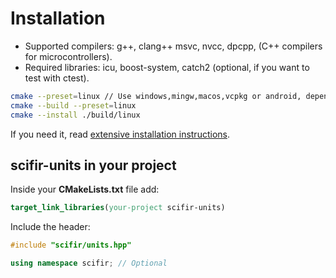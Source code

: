 # Installation

- Supported compilers: g++, clang++ msvc, nvcc, dpcpp, (C++ compilers for microcontrollers).
- Required libraries: icu, boost-system, catch2 (optional, if you want to test with ctest).

```bash
cmake --preset=linux // Use windows,mingw,macos,vcpkg or android, depending on your platform
cmake --build --preset=linux
cmake --install ./build/linux
```

If you need it, read [extensive installation instructions](https://github.com/scifir/scifir-units/tree/master/docs/readme/installation.md).

## scifir-units in your project

Inside your **CMakeLists.txt** file add:

```cmake
target_link_libraries(your-project scifir-units)
```

Include the header:

```cpp
#include "scifir/units.hpp"

using namespace scifir; // Optional
```